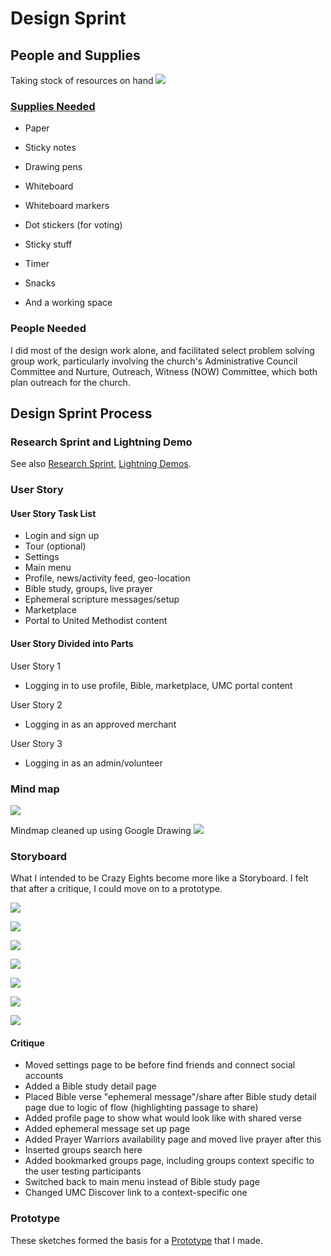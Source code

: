 # Design Sprint

## People and Supplies
Taking stock of resources on hand
![](design-sprint/supply-cabinet.jpg)

### [Supplies Needed](http://amzn.com/lm/RS9AYY6BTLDCM)
* Paper
* Sticky notes 
* Drawing pens 
* Whiteboard
* Whiteboard markers
* Dot stickers (for voting)
* Sticky stuff
* Timer 
* Snacks 

* And a working space

### People Needed

I did most of the design work alone, and facilitated select problem solving group work, particularly involving the church's Administrative Council Committee and Nurture, Outreach, Witness (NOW) Committee, which both plan outreach for the church. 

## Design Sprint Process

### Research Sprint and Lightning Demo

See also [Research Sprint](research_sprint.md), [Lightning Demos](lightning_demos.md). 

### User Story

#### User Story Task List

* Login and sign up
* Tour (optional)
* Settings
* Main menu
* Profile, news/activity feed, geo-location
* Bible study, groups, live prayer
* Ephemeral scripture messages/setup
* Marketplace
* Portal to United Methodist content

#### User Story Divided into Parts

User Story 1
* Logging in to use profile, Bible, marketplace, UMC portal content

User Story 2
* Logging in as an approved merchant

User Story 3
* Logging in as an admin/volunteer

### Mind map

![](design-sprint/mindmap.jpg)

Mindmap cleaned up using Google Drawing
![](design-sprint/mindmap-cleaned-up.jpg)

### Storyboard
What I intended to be Crazy Eights become more like a Storyboard. I felt that after a critique, I could move on to a prototype. 

![](design-sprint/crazy-eights-1.jpg)

![](design-sprint/crazy-eights-2.jpg)

![](design-sprint/crazy-eights-3.jpg)

![](design-sprint/crazy-eights-4.jpg)

![](design-sprint/crazy-eights-5.jpg)

![](design-sprint/crazy-eights-6.jpg)

![](design-sprint/crazy-eights-7.jpg)

#### Critique
* Moved settings page to be before find friends and connect social accounts
* Added a Bible study detail page
* Placed Bible verse "ephemeral message"/share after Bible study detail page due to logic of flow (highlighting passage to share)
* Added profile page to show what would look like with shared verse
* Added ephemeral message set up page
* Added Prayer Warriors availability page and moved live prayer after this
* Inserted groups search here
* Added bookmarked groups page, including groups context specific to the user testing participants
* Switched back to main menu instead of Bible study page
* Changed UMC Discover link to a context-specific one

### Prototype

These sketches formed the basis for a [Prototype](prototype.md) that I made.